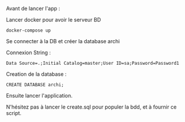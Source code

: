 Avant de lancer l'app : 


Lancer docker pour avoir le serveur BD

```docker-compose up```

Se connecter à la DB et créer la database archi

Connexion String : 

```Data Source=.;Initial Catalog=master;User ID=sa;Password=Password1```

Creation de la database :

```CREATE DATABASE archi;```

Ensuite lancer l'application.

N'hésitez pas à lancer le create.sql pour populer la bdd, et à fournir ce script.